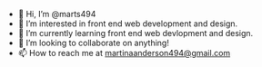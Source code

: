- 👋 Hi, I’m @marts494
- 👀 I’m interested in front end web development and design.
- 🌱 I’m currently learning front end web devlopment and design.
- 💞️ I’m looking to collaborate on anything! 
- 📫 How to reach me at martinaanderson494@gmail.com

<!---
marts494/marts494 is a ✨ special ✨ repository because its `README.md` (this file) appears on your GitHub profile.
You can click the Preview link to take a look at your changes.
--->
